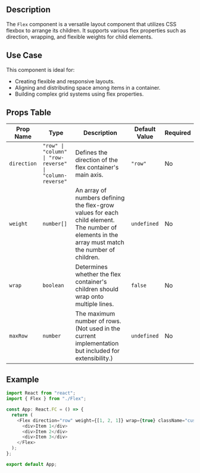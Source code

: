 ## Description
The `Flex` component is a versatile layout component that utilizes CSS flexbox to arrange its children. It supports various flex properties such as direction, wrapping, and flexible weights for child elements.

## Use Case
This component is ideal for:
- Creating flexible and responsive layouts.
- Aligning and distributing space among items in a container.
- Building complex grid systems using flex properties.

## Props Table

| Prop Name | Type | Description | Default Value | Required |
|-----------|------|-------------|---------------|----------|
| `direction` | `"row" \| "column" \| "row-reverse" \| "column-reverse"` | Defines the direction of the flex container's main axis. | `"row"` | No |
| `weight` | `number[]` | An array of numbers defining the flex-grow values for each child element. The number of elements in the array must match the number of children. | `undefined` | No |
| `wrap` | `boolean` | Determines whether the flex container's children should wrap onto multiple lines. | `false` | No |
| `maxRow` | `number` | The maximum number of rows. (Not used in the current implementation but included for extensibility.) | `undefined` | No |

## Example

```typescript
import React from "react";
import { Flex } from "./Flex";

const App: React.FC = () => {
  return (
    <Flex direction="row" weight={[1, 2, 1]} wrap={true} className="customClass">
      <div>Item 1</div>
      <div>Item 2</div>
      <div>Item 3</div>
    </Flex>
  );
};

export default App;
